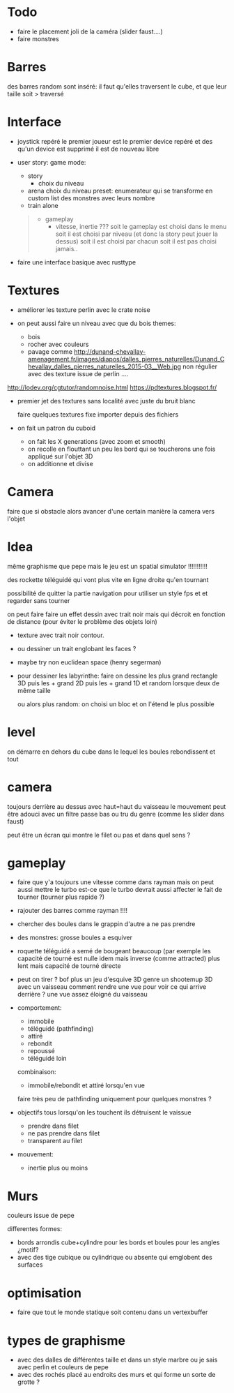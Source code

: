 # Todo

* faire le placement joli de la caméra (slider faust....)
* faire monstres

# Barres

des barres random sont inséré:
il faut qu'elles traversent le cube, et que leur taille soit > traversé

# Interface


* joystick repéré le premier joueur est le premier device repéré et des qu'un device est supprimé il est de nouveau libre
* user story:
  game mode:
  * story
    * choix du niveau
  * arena
    choix du niveau
    preset: enumerateur qui se transforme en custom
    list des monstres avec leurs nombre
  * train alone

  > * gameplay
  >   * vitesse, inertie ???
  > soit le gameplay est choisi dans le menu soit il est choisi par niveau (et donc la story peut jouer la dessus)
  > soit il est choisi par chacun
  > soit il est pas choisi jamais..

* faire une interface basique avec rusttype

# Textures

* améliorer les texture perlin avec le crate noise

* on peut aussi faire un niveau avec que du bois
  themes:
  * bois
  * rocher avec couleurs
  * pavage comme http://dunand-chevallay-amenagement.fr/images/diapos/dalles_pierres_naturelles/Dunand_Chevallay_dalles_pierres_naturelles_2015-03__Web.jpg
    non régulier avec des texture issue de perlin ....

http://lodev.org/cgtutor/randomnoise.html
https://pdtextures.blogspot.fr/

* premier jet des textures sans localité avec juste du bruit blanc

  faire quelques textures fixe importer depuis des fichiers

* on fait un patron du cuboid
  * on fait les X generations (avec zoom et smooth)
  * on recolle en flouttant un peu les bord qui se toucherons une fois appliqué sur l'objet 3D
  * on additionne et divise

# Camera

faire que si obstacle alors avancer d'une certain manière la camera vers l'objet

# Idea

même graphisme que pepe mais le jeu est un spatial simulator !!!!!!!!!!!

des rockette téléguidé qui vont plus vite en ligne droite qu'en tournant

possibilité de quitter la partie navigation pour utiliser un style fps et et regarder sans tourner

on peut faire faire un effet dessin avec trait noir mais qui décroit en fonction de distance (pour éviter le problème des objets loin)
* texture avec trait noir contour.
* ou dessiner un trait englobant les faces ?

* maybe try non euclidean space (henry segerman)

* pour dessiner les labyrinthe: faire on dessine les plus grand rectangle 3D puis les + grand 2D puis les + grand 1D
  et random lorsque deux de même taille

  ou alors plus random: on choisi un bloc et on l'étend le plus possible

# level

on démarre en dehors du cube dans le lequel les boules rebondissent et tout

# camera

toujours derrière au dessus avec haut=haut du vaisseau
le mouvement peut être adouci avec un filtre passe bas ou tru du genre (comme les slider dans faust)

peut être un écran qui montre le filet ou pas et dans quel sens ?

# gameplay

* faire que y'a toujours une vitesse comme dans rayman mais on peut aussi mettre le turbo
  est-ce que le turbo devrait aussi affecter le fait de tourner (tourner plus rapide ?)

* rajouter des barres comme rayman !!!!

* chercher des boules dans le grappin
  d'autre a ne pas prendre

* des monstres: grosse boules a esquiver

* roquette téléguidé a semé de bougeant beaucoup (par exemple les capacité de tourné est nulle
  idem mais inverse (comme attracted) plus lent mais capacité de tourné directe

* peut on tirer ? bof plus un jeu d'esquive 3D genre un shootemup 3D avec un vaisseau
  comment rendre une vue pour voir ce qui arrive derrière ? une vue assez éloigné du vaisseau

* comportement:
  * immobile
  * téléguidé (pathfinding)
  * attiré
  * rebondit
  * repoussé
  * téléguidé loin

  combinaison:
  * immobile/rebondit et attiré lorsqu'en vue

  faire très peu de pathfinding uniquement pour quelques monstres ?

* objectifs
  tous lorsqu'on les touchent ils détruisent le vaissue
  * prendre dans filet
  * ne pas prendre dans filet
  * transparent au filet

* mouvement:
  * inertie plus ou moins


# Murs

couleurs issue de pepe

differentes formes:
* bords arrondis cube+cylindre pour les bords et boules pour les angles
  ¿motif?
* avec des tige cubique ou cylindrique ou absente qui emglobent des surfaces

# optimisation

* faire que tout le monde statique soit contenu dans un vertexbuffer

# types de graphisme

* avec des dalles de différentes taille et dans un style marbre ou je sais avec perlin et couleurs de pepe
* avec des rochés placé au endroits des murs et qui forme un sorte de grotte ?

